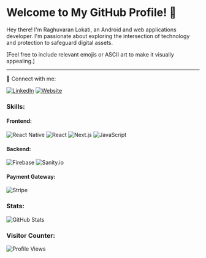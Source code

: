 # Welcome to My GitHub Profile! 👋

Hey there! I'm Raghuvaran Lokati, an Android and web applications developer. I'm passionate about exploring the intersection of technology and protection to safeguard digital assets.

[Feel free to include relevant emojis or ASCII art to make it visually appealing.]

---

🔗 Connect with me:

[![LinkedIn](https://img.shields.io/badge/LinkedIn-Connect-blue?style=flat&logo=linkedin)](https://www.linkedin.com/in/l-raghuvaran-860572221/)
[![Website](https://img.shields.io/badge/Website-Visit-red?style=flat&logo=wordpress)](https://raghuvaranlokati.com)

### Skills:

#### Frontend:
![React Native](https://img.shields.io/badge/React_Native-61DAFB?style=flat&logo=react&logoColor=white)
![React](https://img.shields.io/badge/React-61DAFB?style=flat&logo=react&logoColor=white)
![Next.js](https://img.shields.io/badge/Next.js-000000?style=flat&logo=next.js&logoColor=white)
![JavaScript](https://img.shields.io/badge/JavaScript-F7DF1E?style=flat&logo=javascript&logoColor=black)

#### Backend:
![Firebase](https://img.shields.io/badge/Firebase-FFCA28?style=flat&logo=firebase&logoColor=black)
![Sanity.io](https://img.shields.io/badge/Sanity.io-333333?style=flat&logo=sanity&logoColor=white)

#### Payment Gateway:
![Stripe](https://img.shields.io/badge/Stripe-008CDD?style=flat&logo=stripe&logoColor=white)

### Stats:

![GitHub Stats](https://github-readme-stats.vercel.app/api?username=Raghuvaranlokati&show_icons=true&theme=radical)

### Visitor Counter:

![Profile Views](https://komarev.com/ghpvc/?username=Raghuvaranlokati&color=blue)
